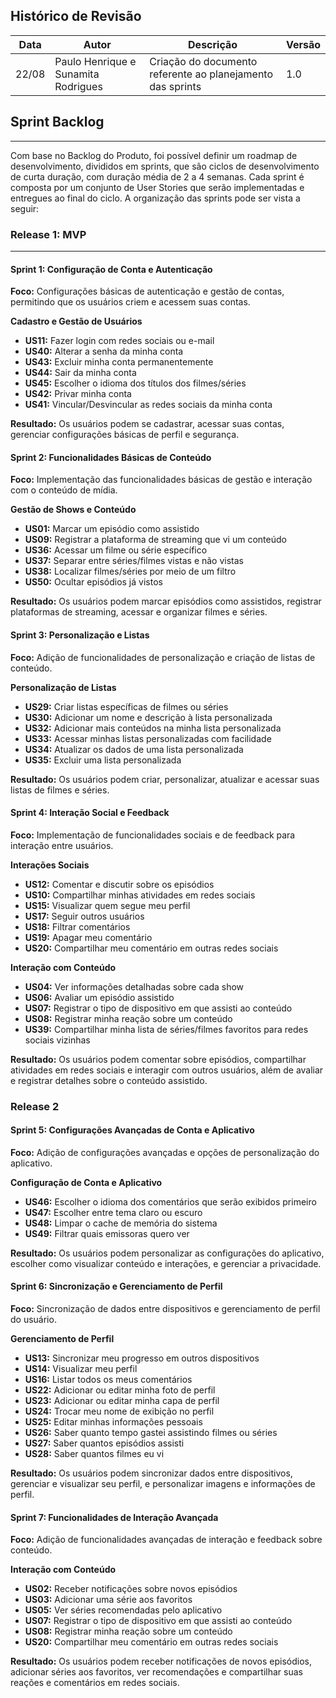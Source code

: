 ## Histórico de Revisão

| Data       | Autor         | Descrição                         | Versão  |
|------------|---------------|-----------------------------------|---------|
| 22/08      | Paulo Henrique e Sunamita Rodrigues   | Criação do documento referente ao planejamento das sprints| 1.0|

## Sprint Backlog
---
Com base no Backlog do Produto, foi possível definir um roadmap de desenvolvimento, divididos em sprints, que são ciclos de desenvolvimento de curta duração, com duração média de 2 a 4 semanas. Cada sprint é composta por um conjunto de User Stories que serão implementadas e entregues ao final do ciclo. A organização das sprints pode ser vista a seguir:

### Release 1: MVP
---

#### Sprint 1: Configuração de Conta e Autenticação
**Foco:** Configurações básicas de autenticação e gestão de contas, permitindo que os usuários criem e acessem suas contas.

**Cadastro e Gestão de Usuários**

- **US11:** Fazer login com redes sociais ou e-mail
- **US40:** Alterar a senha da minha conta
- **US43:** Excluir minha conta permanentemente
- **US44:** Sair da minha conta
- **US45:** Escolher o idioma dos títulos dos filmes/séries
- **US42:** Privar minha conta
- **US41:** Vincular/Desvincular as redes sociais da minha conta

**Resultado:** Os usuários podem se cadastrar, acessar suas contas, gerenciar configurações básicas de perfil e segurança.

#### Sprint 2: Funcionalidades Básicas de Conteúdo
**Foco:** Implementação das funcionalidades básicas de gestão e interação com o conteúdo de mídia.

**Gestão de Shows e Conteúdo**

- **US01:** Marcar um episódio como assistido
- **US09:** Registrar a plataforma de streaming que vi um conteúdo
- **US36:** Acessar um filme ou série específico
- **US37:** Separar entre séries/filmes vistas e não vistas
- **US38:** Localizar filmes/séries por meio de um filtro
- **US50:** Ocultar episódios já vistos

**Resultado:** Os usuários podem marcar episódios como assistidos, registrar plataformas de streaming, acessar e organizar filmes e séries.

#### Sprint 3: Personalização e Listas
**Foco:** Adição de funcionalidades de personalização e criação de listas de conteúdo.

**Personalização de Listas**

- **US29:** Criar listas específicas de filmes ou séries
- **US30:** Adicionar um nome e descrição à lista personalizada
- **US32:** Adicionar mais conteúdos na minha lista personalizada
- **US33:** Acessar minhas listas personalizadas com facilidade
- **US34:** Atualizar os dados de uma lista personalizada
- **US35:** Excluir uma lista personalizada

**Resultado:** Os usuários podem criar, personalizar, atualizar e acessar suas listas de filmes e séries.

#### Sprint 4: Interação Social e Feedback
**Foco:** Implementação de funcionalidades sociais e de feedback para interação entre usuários.

**Interações Sociais**

- **US12:** Comentar e discutir sobre os episódios
- **US10:** Compartilhar minhas atividades em redes sociais
- **US15:** Visualizar quem segue meu perfil
- **US17:** Seguir outros usuários
- **US18:** Filtrar comentários
- **US19:** Apagar meu comentário
- **US20:** Compartilhar meu comentário em outras redes sociais

**Interação com Conteúdo**

- **US04:** Ver informações detalhadas sobre cada show
- **US06:** Avaliar um episódio assistido
- **US07:** Registrar o tipo de dispositivo em que assisti ao conteúdo
- **US08:** Registrar minha reação sobre um conteúdo
- **US39:** Compartilhar minha lista de séries/filmes favoritos para redes sociais vizinhas

**Resultado:** Os usuários podem comentar sobre episódios, compartilhar atividades em redes sociais e interagir com outros usuários, além de avaliar e registrar detalhes sobre o conteúdo assistido.

### Release 2

#### Sprint 5: Configurações Avançadas de Conta e Aplicativo
**Foco:** Adição de configurações avançadas e opções de personalização do aplicativo.

**Configuração de Conta e Aplicativo**

- **US46:** Escolher o idioma dos comentários que serão exibidos primeiro
- **US47:** Escolher entre tema claro ou escuro
- **US48:** Limpar o cache de memória do sistema
- **US49:** Filtrar quais emissoras quero ver

**Resultado:** Os usuários podem personalizar as configurações do aplicativo, escolher como visualizar conteúdo e interações, e gerenciar a privacidade.

#### Sprint 6: Sincronização e Gerenciamento de Perfil
**Foco:** Sincronização de dados entre dispositivos e gerenciamento de perfil do usuário.

**Gerenciamento de Perfil**

- **US13:** Sincronizar meu progresso em outros dispositivos
- **US14:** Visualizar meu perfil
- **US16:** Listar todos os meus comentários
- **US22:** Adicionar ou editar minha foto de perfil
- **US23:** Adicionar ou editar minha capa de perfil
- **US24:** Trocar meu nome de exibição no perfil
- **US25:** Editar minhas informações pessoais
- **US26:** Saber quanto tempo gastei assistindo filmes ou séries
- **US27:** Saber quantos episódios assisti
- **US28:** Saber quantos filmes eu vi

**Resultado:** Os usuários podem sincronizar dados entre dispositivos, gerenciar e visualizar seu perfil, e personalizar imagens e informações de perfil.

#### Sprint 7: Funcionalidades de Interação Avançada
**Foco:** Adição de funcionalidades avançadas de interação e feedback sobre conteúdo.

**Interação com Conteúdo**

- **US02:** Receber notificações sobre novos episódios
- **US03:** Adicionar uma série aos favoritos
- **US05:** Ver séries recomendadas pelo aplicativo
- **US07:** Registrar o tipo de dispositivo em que assisti ao conteúdo
- **US08:** Registrar minha reação sobre um conteúdo
- **US20:** Compartilhar meu comentário em outras redes sociais

**Resultado:** Os usuários podem receber notificações de novos episódios, adicionar séries aos favoritos, ver recomendações e compartilhar suas reações e comentários em redes sociais.
